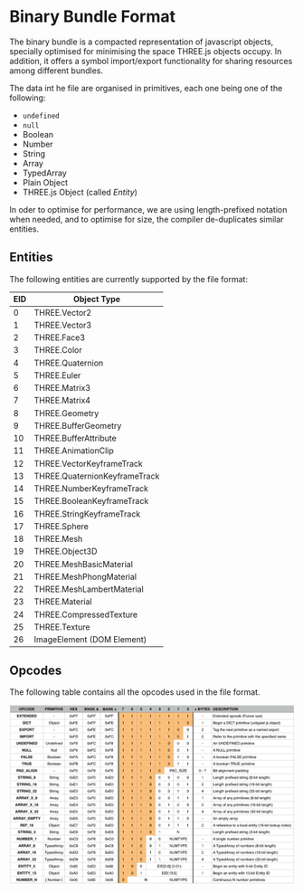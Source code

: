 
# Binary Bundle Format

The binary bundle is a compacted representation of javascript objects, specially optimised for minimising the space THREE.js objects occupy. In addition, it offers a symbol import/export functionality for sharing resources among different bundles.

The data int he file are organised in primitives, each one being one of the following:

* `undefined`
* `null`
* Boolean
* Number
* String
* Array
* TypedArray
* Plain Object
* THREE.js Object (called _Entity_)

In oder to optimise for performance, we are using length-prefixed notation when needed, and to optimise for size, the compiler de-duplicates similar entities.

## Entities

The following entities are currently supported by the file format:

| EID | Object Type                   |
|-----|-------------------------------|
| 0   | THREE.Vector2                 |
| 1   | THREE.Vector3                 |
| 2   | THREE.Face3                   |
| 3   | THREE.Color                   |
| 4   | THREE.Quaternion              |
| 5   | THREE.Euler                   |
| 6   | THREE.Matrix3                 |
| 7   | THREE.Matrix4                 |
| 8   | THREE.Geometry                |
| 9   | THREE.BufferGeometry          |
| 10  | THREE.BufferAttribute         |
| 11  | THREE.AnimationClip           |
| 12  | THREE.VectorKeyframeTrack     |
| 13  | THREE.QuaternionKeyframeTrack |
| 14  | THREE.NumberKeyframeTrack     |
| 15  | THREE.BooleanKeyframeTrack    |
| 16  | THREE.StringKeyframeTrack     |
| 17  | THREE.Sphere                  |
| 18  | THREE.Mesh                    |
| 19  | THREE.Object3D                |
| 20  | THREE.MeshBasicMaterial       |
| 21  | THREE.MeshPhongMaterial       |
| 22  | THREE.MeshLambertMaterial     |
| 23  | THREE.Material                |
| 24  | THREE.CompressedTexture       |
| 25  | THREE.Texture                 |
| 26  | ImageElement (DOM Element)    |

## Opcodes

The following table contains all the opcodes used in the file format.

<img src="https://raw.githubusercontent.com/wavesoft/three-bundles/master/doc/opcodes.jpg" />
